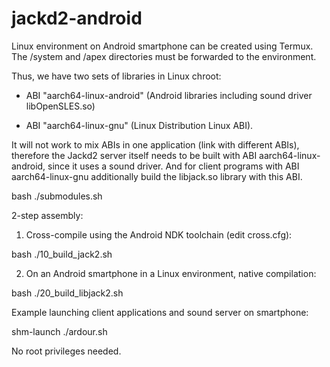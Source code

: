 # jackd2-android

Linux environment on Android smartphone can be created using Termux.
The /system and /apex directories must be forwarded to the environment.

Thus, we have two sets of libraries in Linux chroot:

- ABI "aarch64-linux-android" (Android libraries including sound driver libOpenSLES.so)

- ABI "aarch64-linux-gnu" (Linux Distribution Linux ABI).

It will not work to mix ABIs in one application (link with different ABIs), therefore
the Jackd2 server itself needs to be built with ABI aarch64-linux-android,
since it uses a sound driver. And for client programs with ABI
aarch64-linux-gnu additionally build the libjack.so library with this ABI.

bash ./submodules.sh

2-step assembly:

1. Cross-compile using the Android NDK toolchain (edit cross.cfg):

bash ./10_build_jack2.sh

2. On an Android smartphone in a Linux environment, native compilation:

bash ./20_build_libjack2.sh

Example launching client applications and sound server on smartphone:

shm-launch ./ardour.sh

No root privileges needed.
